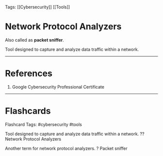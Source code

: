Tags: [[Cybersecurity]] [[Tools]]
# Network Protocol Analyzers

Also called as **packet sniffer**.

Tool designed to capture and analyze data traffic within a network.

---
# References

1. Google Cybersecurity Professional Certificate

---
# Flashcards

Flashcard Tags: #cybersecurity #tools 

Tool designed to capture and analyze data traffic within a network.
??
Network Protocol Analyzers
<!--SR:!2024-05-24,20,270!2024-06-04,24,268-->

Another term for network protocol analyzers.
?
Packet sniffer
<!--SR:!2024-06-26,46,308-->